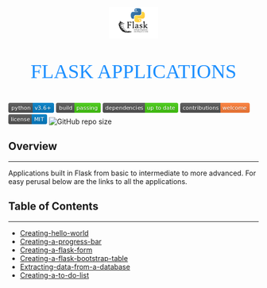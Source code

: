 <!-- ---
Title: Flask Applications
Author: Roland Ferrao
Date: December 30, 2019
Output: 
    html_document:
    css: styles.css
    theme: null
    higlight: null
--- -->

<p align="center"><img width=20% src="images/flask-logo.png"></p>

<!-- <body style="background-color:powderblue;"> -->
<!-- .markdown-preview.markdown-preview  -->
<!-- { -->
<p align="center" style="color:DodgerBlue; font-family:cambria; font-variant: normal; font-size:30pt">FLASK APPLICATIONS
</p>
<!-- } -->
<!-- </body> -->

<!-- <span style="color: #f2cf4a; font-family: Babas; font-size: 5em;">INSPIRATION DAY</span> -->


![Python](images/python-3.6.png) ![Build Status](images/build-passing.png) ![Dependecies](images/dependencies.png) ![Contributions Welcome](images/contributions-welcome.png) ![MIT license](images/mit-license.png) <img alt="GitHub repo size" src="https://img.shields.io/github/repo-size/manchester9/data-applications">


## **Overview**

***
Applications built in Flask from basic to intermediate to more advanced. For easy perusal below are the links to all the applications.


## **Table of Contents**
***

* [Creating-hello-world](flask-hello-world)
* [Creating-a-progress-bar](flask-progress-bar)
* [Creating-a-flask-form](flask-form)
* [Creating-a-flask-bootstrap-table](flask-bootstrap-table)
* [Extracting-data-from-a-database](flask-extract-sqlite-db-data)
* [Creating-a-to-do-list](flask-to-do-app)
